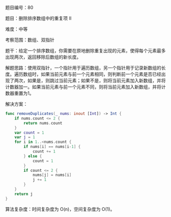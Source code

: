 题目编号：80

题目：删除排序数组中的重复项 II

难度：中等

考察范围：数组、双指针

题干：给定一个排序数组，你需要在原地删除重复出现的元素，使得每个元素最多出现两次，返回移除后数组的新长度。

解题思路：使用双指针，一个指针用于遍历数组，另一个指针用于记录新数组的长度。遍历数组时，如果当前元素与前一个元素相同，则判断前一个元素是否已经出现了两次，如果是，则跳过当前元素；如果不是，则将当前元素加入新数组，并将计数器加一。如果当前元素与前一个元素不同，则将当前元素加入新数组，并将计数器重置为1。

解决方案：

```swift
func removeDuplicates(_ nums: inout [Int]) -> Int {
    if nums.count <= 2 {
        return nums.count
    }
    var count = 1
    var j = 1
    for i in 1..<nums.count {
        if nums[i] == nums[i-1] {
            count += 1
        } else {
            count = 1
        }
        if count <= 2 {
            nums[j] = nums[i]
            j += 1
        }
    }
    return j
}
```

算法复杂度：时间复杂度为 O(n)，空间复杂度为 O(1)。
